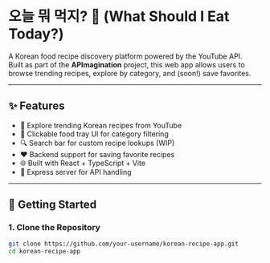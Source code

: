 # 오늘 뭐 먹지? 🍱 (What Should I Eat Today?)

A Korean food recipe discovery platform powered by the YouTube API.  
Built as part of the **APImagination** project, this web app allows users to browse trending recipes, explore by category, and (soon!) save favorites.

---

## ✨ Features

- 🍲 Explore trending Korean recipes from YouTube
- 🍚 Clickable food tray UI for category filtering
- 🔍 Search bar for custom recipe lookups (WIP)
- ❤️ Backend support for saving favorite recipes
- 🌐 Built with React + TypeScript + Vite
- 🔧 Express server for API handling

---

## 🚀 Getting Started

### 1. Clone the Repository

```bash
git clone https://github.com/your-username/korean-recipe-app.git
cd korean-recipe-app
```
